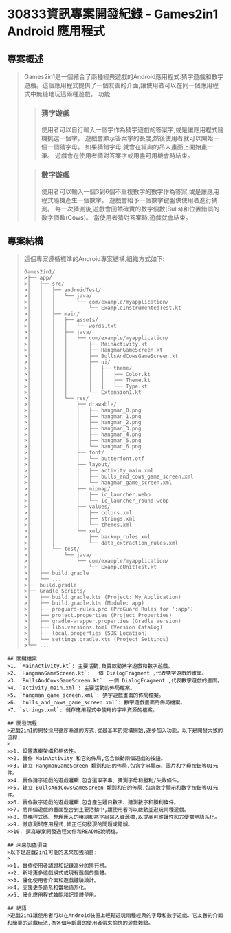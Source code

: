 # 30833資訊專案開發紀錄 - Games2in1 Android 應用程式
## 專案概述
>Games2in1是一個結合了兩種經典遊戲的Android應用程式:猜字遊戲和數字遊戲。這個應用程式提供了一個友善的介面,讓使用者可以在同一個應用程式中無縫地玩這兩種遊戲。
功能
>
>> ### 猜字遊戲
>>
>>使用者可以自行輸入一個字作為猜字遊戲的答案字,或是讓應用程式隨機挑選一個字。
遊戲會顯示答案字的長度,然後使用者就可以開始一個一個猜字母。
如果猜錯字母,就會在經典的吊人畫面上開始畫一筆。
遊戲會在使用者猜對答案字或用盡可用機會時結束。
>
>
>>### 數字遊戲
>>
>>使用者可以輸入一個3到6個不重複數字的數字作為答案,或是讓應用程式隨機產生一個數字。
遊戲會給予一個數字鍵盤供使用者進行猜測。
每一次猜測後,遊戲會回饋確實的數字個數(Bulls)和位置錯誤的數字個數(Cows)。
當使用者猜對答案時,遊戲就會結束。



## 專案結構
>這個專案遵循標準的Android專案結構,組織方式如下:
>
>```
>Games2in1/
>>├── app/
>>│   ├── src/
>>│   │   ├── androidTest/
>>│   │   │   └── java/
>>│   │   │       └── com/example/myapplication/
>>│   │   │           └── ExampleInstrumentedTest.kt
>>│   │   ├── main/
>>│   │   │   ├── assets/
>>│   │   │   │   └── words.txt
>>│   │   │   ├── java/
>>│   │   │   │   └── com/example/myapplication/
>>│   │   │   │       ├── MainActivity.kt
>>│   │   │   │       ├── HangmanGameScreen.kt
>>│   │   │   │       ├── BullsAndCowsGameScreen.kt
>>│   │   │   │       ├── ui/
>>│   │   │   │       │   ├── theme/
>>│   │   │   │       │   │   ├── Color.kt
>>│   │   │   │       │   │   ├── Theme.kt
>>│   │   │   │       │   │   └── Type.kt
>>│   │   │   │       └── Extension1.kt
>>│   │   │   └── res/
>>│   │   │       ├── drawable/
>>│   │   │       │   ├── hangman_0.png
>>│   │   │       │   ├── hangman_1.png
>>│   │   │       │   ├── hangman_2.png
>>│   │   │       │   ├── hangman_3.png
>>│   │   │       │   ├── hangman_4.png
>>│   │   │       │   ├── hangman_5.png
>>│   │   │       │   └── hangman_6.png
>>│   │   │       ├── font/
>>│   │   │       │   └── butterfont.otf
>>│   │   │       ├── layout/
>>│   │   │       │   ├── activity_main.xml
>>│   │   │       │   ├── bulls_and_cows_game_screen.xml
>>│   │   │       │   └── hangman_game_screen.xml
>>│   │   │       ├── mipmap/
>>│   │   │       │   ├── ic_launcher.webp
>>│   │   │       │   └── ic_launcher_round.webp
>>│   │   │       ├── values/
>>│   │   │       │   ├── colors.xml
>>│   │   │       │   ├── strings.xml
>>│   │   │       │   └── themes.xml
>>│   │   │       └── xml/
>>│   │   │           ├── backup_rules.xml
>>│   │   │           └── data_extraction_rules.xml
>>│   │   └── test/
>>│   │       └── java/
>>│   │           └── com/example/myapplication/
>>│   │               └── ExampleUnitTest.kt
>>│   ├── build.gradle
>>│   └── ...
>>├── build.gradle
>>├── Gradle Scripts/
>>│   ├── build.gradle.kts (Project: My_Application)
>>│   ├── build.gradle.kts (Module: app)
>>│   ├── proguard-rules.pro (ProGuard Rules for ':app')
>>│   ├── project.properties (Project Properties)
>>│   ├── gradle-wrapper.properties (Gradle Version)
>>│   ├── libs.versions.toml (Version Catalog)
>>│   ├── local.properties (SDK Location)
>>│   └── settings.gradle.kts (Project Settings)
>>└── ...
```
## 關鍵檔案
>1. `MainActivity.kt`: 主要活動,負責啟動猜字遊戲和數字遊戲。
>2. `HangmanGameScreen.kt`: 一個 DialogFragment ,代表猜字遊戲的畫面。
>3. `BullsAndCowsGameScreen.kt`: 一個 DialogFragment ,代表數字遊戲的畫面。
>4. `activity_main.xml`: 主要活動的佈局檔案。
>5. `hangman_game_screen.xml`: 猜字遊戲畫面的佈局檔案。
>6. `bulls_and_cows_game_screen.xml`: 數字遊戲畫面的佈局檔案。
>7. `strings.xml`: 儲存應用程式中使用的字串資源的檔案。

## 開發流程
>遊戲2in1的開發採用循序漸進的方式,從最基本的架構開始,逐步加入功能。以下是開發大致的流程:
>
>>1. 設置專案架構和相依性。
>>2. 實作 MainActivity 和它的佈局,包含啟動兩個遊戲的按鈕。
>>3. 建立 HangmanGameScreen 類別和它的佈局,包含字串顯示、圖片和字母按鈕等UI元件。
>>4. 實作猜字遊戲的遊戲邏輯,包含選取字串、猜測字母和勝利/失敗條件。
>>5. 建立 BullsAndCowsGameScreen 類別和它的佈局,包含數字顯示和數字按鈕等UI元件。
>>6. 實作數字遊戲的遊戲邏輯,包含產生題目數字、猜測數字和勝利條件。
>>7. 將兩個遊戲的畫面整合到主要活動中,讓使用者可以啟動並遊玩兩種遊戲。
>>8. 重構程式碼、整理匯入的模組和將字串寫入資源檔,以提高可維護性和方便當地語系化。
>>9. 徹底測試應用程式,修正任何發現的問題或錯誤。
>>10. 撰寫專案開發過程文件和README說明檔。

## 未來加強項目
>以下是遊戲2in1可能的未來加強項目:
>
>>1. 實作使用者認證和記錄高分的排行榜。
>>2. 新增更多遊戲模式或現有遊戲的變體。
>>3. 優化使用者介面和遊戲體驗設計。
>>4. 支援更多語系和當地語系化。
>>5. 優化應用程式效能和記憶體使用。

## 結語
>遊戲2in1讓使用者可以在Android裝置上輕鬆遊玩兩種經典的字母和數字遊戲。它友善的介面和簡單的遊戲玩法,為各個年齡層的使用者帶來愉快的遊戲體驗。
